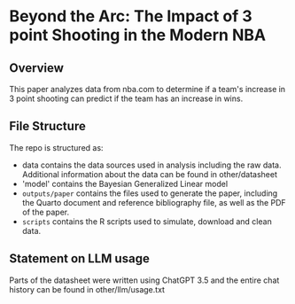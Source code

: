 # Beyond the Arc: The Impact of  3 point Shooting in the Modern NBA

## Overview

This paper analyzes data from nba.com to determine if a team's increase in 3 point shooting can predict if the team has an increase in wins.

## File Structure

The repo is structured as:

-   data contains the data sources used in analysis including the raw data. Additional information about the data can be found in other/datasheet
-   'model' contains the Bayesian Generalized Linear model
-   `outputs/paper` contains the files used to generate the paper, including the Quarto document and reference bibliography file, as well as the PDF of the paper. 
-   `scripts` contains the R scripts used to simulate, download and clean data.


## Statement on LLM usage

Parts of the datasheet were written using ChatGPT 3.5 and the entire chat history can be found in other/llm/usage.txt
